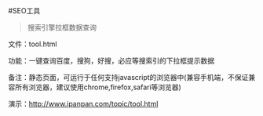 #SEO工具

>搜索引擎拉框数据查询
  
  文件：tool.html
  
  功能：一键查询百度，搜狗，好搜，必应等搜索引的下拉框提示数据
  
  备注：静态页面，可运行于任何支持javascript的浏览器中(兼容手机端，不保证兼容所有浏览器，建议使用chrome,firefox,safari等浏览器)

  演示：http://www.ipanpan.com/topic/tool.html
